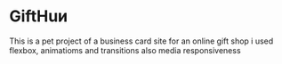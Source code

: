 # GiftHuи
This is a pet project of a business card site for an online gift shop
i used flexbox, animatioms and transitions also media responsiveness

